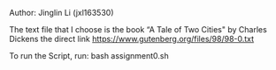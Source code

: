 Author: Jinglin Li (jxl163530)

The text file that I choose is the book “A Tale of Two Cities" by Charles Dickens
the direct link https://www.gutenberg.org/files/98/98-0.txt


To run the Script, run:
bash assignment0.sh

